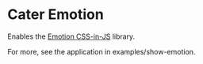 # Cater Emotion

Enables the [Emotion CSS-in-JS](https://github.com/emotion-js/emotion) library.

For more, see the application in examples/show-emotion.
